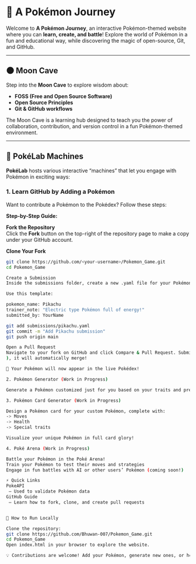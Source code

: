 # 🌟 A Pokémon Journey

Welcome to **A Pokémon Journey**, an interactive Pokémon-themed website where you can **learn, create, and battle**! Explore the world of Pokémon in a fun and educational way, while discovering the magic of open-source, Git, and GitHub.

---

## 🌑 Moon Cave

Step into the **Moon Cave** to explore wisdom about:

- **FOSS (Free and Open Source Software)**  
- **Open Source Principles**  
- **Git & GitHub workflows**  

The Moon Cave is a learning hub designed to teach you the power of collaboration, contribution, and version control in a fun Pokémon-themed environment.

---

## 🧪 PokéLab Machines

**PokéLab** hosts various interactive “machines” that let you engage with Pokémon in exciting ways:

### 1. Learn GitHub by Adding a Pokémon

Want to contribute a Pokémon to the Pokédex? Follow these steps:

**Step-by-Step Guide:**

**Fork the Repository**  
Click the **Fork** button on the top-right of the repository page to make a copy under your GitHub account.

**Clone Your Fork**
```bash
git clone https://github.com/<your-username>/Pokemon_Game.git
cd Pokemon_Game

Create a Submission
Inside the submissions folder, create a new .yaml file for your Pokémon (example: pikachu.yaml).

Use this template:

pokemon_name: Pikachu
trainer_note: "Electric type Pokémon full of energy!"
submitted_by: YourName

git add submissions/pikachu.yaml
git commit -m "Add Pikachu submission"
git push origin main

Open a Pull Request
Navigate to your fork on GitHub and click Compare & Pull Request. Submit the PR. Once it passes validation (checks the Pokémon exists on PokeAPI
), it will automatically merge!

🎉 Your Pokémon will now appear in the live Pokédex!

2. Pokémon Generator (Work in Progress)

Generate a Pokémon customized just for you based on your traits and preferences. This is a creative and fun way to see what kind of Pokémon represents you.

3. Pokémon Card Generator (Work in Progress)

Design a Pokémon card for your custom Pokémon, complete with:
-> Moves
-> Health
-> Special traits

Visualize your unique Pokémon in full card glory!

4. Poké Arena (Work in Progress)

Battle your Pokémon in the Poké Arena!
Train your Pokémon to test their moves and strategies
Engage in fun battles with AI or other users’ Pokémon (coming soon!)

⚡ Quick Links
PokeAPI
 – Used to validate Pokémon data
GitHub Guide
 – Learn how to fork, clone, and create pull requests


🚀 How to Run Locally

Clone the repository:
git clone https://github.com/Bhuwan-007/Pokemon_Game.git
cd Pokemon_Game
Open index.html in your browser to explore the website.

💡 Contributions are welcome! Add your Pokémon, generate new ones, or help improve the generators and arena.
